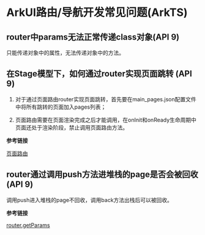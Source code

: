 # ArkUI路由/导航开发常见问题(ArkTS)
<!--Kit: ArkUI-->
<!--Subsystem: ArkUI-->
<!--Owner: @mayaolll-->
<!--Designer: @jiangdayuan-->
<!--Tester: @lxl007-->
<!--Adviser: @HelloCrease-->


## router中params无法正常传递class对象(API 9)

只能传递对象中的属性，无法传递对象中的方法。


## 在Stage模型下，如何通过router实现页面跳转 (API 9)

1. 对于通过页面路由router实现页面跳转，首先要在main_pages.json配置文件中将所有跳转的页面加入pages列表；

2. 页面路由需要在页面渲染完成之后才能调用，在onInit和onReady生命周期中页面还处于渲染阶段，禁止调用页面路由方法。

**参考链接**

[页面路由](../reference/apis-arkui/js-apis-router.md)


## router通过调用push方法进堆栈的page是否会被回收(API 9)

调用push进入堆栈的page不回收，调用back方法出栈后可以被回收。

**参考链接**

[router.getParams](../reference/apis-arkui/js-apis-router.md#routergetparamsdeprecated)
